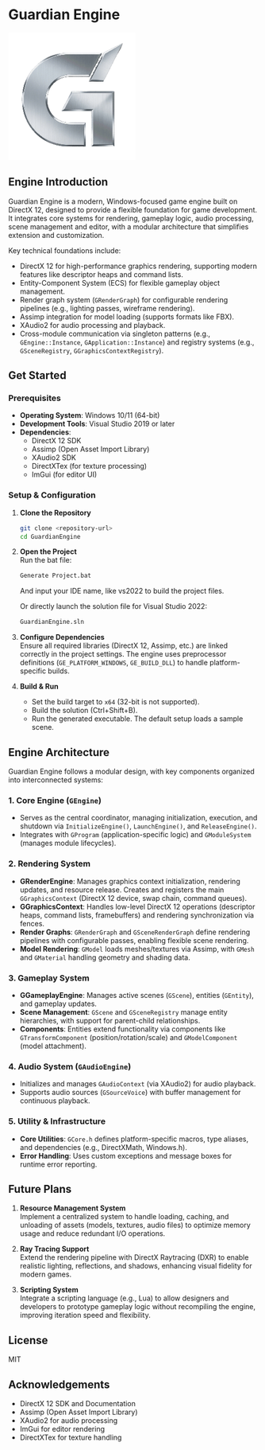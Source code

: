 # Guardian Engine

![Guardian Engine Logo](Guardian%20Engine/Resources/Icon/Guardian%20Engine.png)  


## Engine Introduction
Guardian Engine is a modern, Windows-focused game engine built on DirectX 12, designed to provide a flexible foundation for game development. It integrates core systems for rendering, gameplay logic, audio processing, scene management and editor, with a modular architecture that simplifies extension and customization.

Key technical foundations include:
- DirectX 12 for high-performance graphics rendering, supporting modern features like descriptor heaps and command lists.
- Entity-Component System (ECS) for flexible gameplay object management.
- Render graph system (`GRenderGraph`) for configurable rendering pipelines (e.g., lighting passes, wireframe rendering).
- Assimp integration for model loading (supports formats like FBX).
- XAudio2 for audio processing and playback.
- Cross-module communication via singleton patterns (e.g., `GEngine::Instance`, `GApplication::Instance`) and registry systems (e.g., `GSceneRegistry`, `GGraphicsContextRegistry`).


## Get Started

### Prerequisites
- **Operating System**: Windows 10/11 (64-bit)
- **Development Tools**: Visual Studio 2019 or later
- **Dependencies**:
  - DirectX 12 SDK
  - Assimp (Open Asset Import Library)
  - XAudio2 SDK
  - DirectXTex (for texture processing)
  - ImGui (for editor UI)


### Setup & Configuration
1. **Clone the Repository**  
   ```bash
   git clone <repository-url>
   cd GuardianEngine
   ```

2. **Open the Project**  
   Run the bat file:
   ```bash
   Generate Project.bat
   ```
   And input your IDE name, like vs2022 to build the project files.

   Or directly launch the solution file for Visual Studio 2022:  
   ```bash
   GuardianEngine.sln
   ```

3. **Configure Dependencies**  
   Ensure all required libraries (DirectX 12, Assimp, etc.) are linked correctly in the project settings. The engine uses preprocessor definitions (`GE_PLATFORM_WINDOWS`, `GE_BUILD_DLL`) to handle platform-specific builds.

4. **Build & Run**  
   - Set the build target to `x64` (32-bit is not supported).  
   - Build the solution (Ctrl+Shift+B).  
   - Run the generated executable. The default setup loads a sample scene.


## Engine Architecture
Guardian Engine follows a modular design, with key components organized into interconnected systems:

### 1. Core Engine (`GEngine`)
- Serves as the central coordinator, managing initialization, execution, and shutdown via `InitializeEngine()`, `LaunchEngine()`, and `ReleaseEngine()`.
- Integrates with `GProgram` (application-specific logic) and `GModuleSystem` (manages module lifecycles).


### 2. Rendering System
- **GRenderEngine**: Manages graphics context initialization, rendering updates, and resource release. Creates and registers the main `GGraphicsContext` (DirectX 12 device, swap chain, command queues).
- **GGraphicsContext**: Handles low-level DirectX 12 operations (descriptor heaps, command lists, framebuffers) and rendering synchronization via fences.
- **Render Graphs**: `GRenderGraph` and `GSceneRenderGraph` define rendering pipelines with configurable passes, enabling flexible scene rendering.
- **Model Rendering**: `GModel` loads meshes/textures via Assimp, with `GMesh` and `GMaterial` handling geometry and shading data.


### 3. Gameplay System
- **GGameplayEngine**: Manages active scenes (`GScene`), entities (`GEntity`), and gameplay updates.
- **Scene Management**: `GScene` and `GSceneRegistry` manage entity hierarchies, with support for parent-child relationships.
- **Components**: Entities extend functionality via components like `GTransformComponent` (position/rotation/scale) and `GModelComponent` (model attachment).


### 4. Audio System (`GAudioEngine`)
- Initializes and manages `GAudioContext` (via XAudio2) for audio playback.
- Supports audio sources (`GSourceVoice`) with buffer management for continuous playback.


### 5. Utility & Infrastructure
- **Core Utilities**: `GCore.h` defines platform-specific macros, type aliases, and dependencies (e.g., DirectXMath, Windows.h).
- **Error Handling**: Uses custom exceptions and message boxes for runtime error reporting.


## Future Plans
1. **Resource Management System**  
   Implement a centralized system to handle loading, caching, and unloading of assets (models, textures, audio files) to optimize memory usage and reduce redundant I/O operations.

2. **Ray Tracing Support**  
   Extend the rendering pipeline with DirectX Raytracing (DXR) to enable realistic lighting, reflections, and shadows, enhancing visual fidelity for modern games.

3. **Scripting System**  
   Integrate a scripting language (e.g., Lua) to allow designers and developers to prototype gameplay logic without recompiling the engine, improving iteration speed and flexibility.


## License
MIT


## Acknowledgements
- DirectX 12 SDK and Documentation
- Assimp (Open Asset Import Library)
- XAudio2 for audio processing
- ImGui for editor rendering
- DirectXTex for texture handling